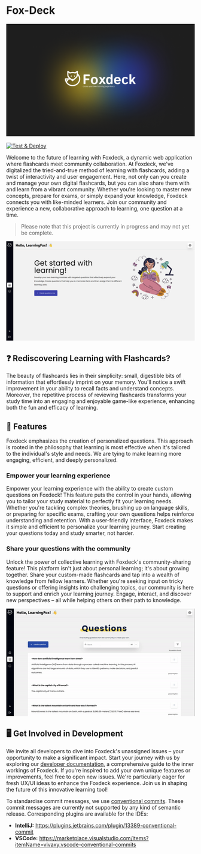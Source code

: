 # Fox-Deck

<img src="./.github/assets/foxdeck-logo.png" alt="Logo" />

[![Test & Deploy](https://github.com/Foxdeck/fox-deck/actions/workflows/test-and-deploy.yml/badge.svg)](https://github.com/Foxdeck/fox-deck/actions/workflows/test-and-deploy.yml)

Welcome to the future of learning with Foxdeck, a dynamic web application where flashcards meet community collaboration.
At Foxdeck, we've digitalized the tried-and-true method of learning with flashcards, adding a twist of interactivity and
user engagement. Here, not only can you create and manage your own digital flashcards, but you can also share them with
and learn from a vibrant community. Whether you're looking to master new concepts, prepare for exams, or simply expand
your knowledge, Foxdeck connects you with like-minded learners. Join our community and experience a new, collaborative
approach to learning, one question at a time.

> Please note that this project is currently in progress and may not yet be complete.

<img src="./.github/assets/home.png" alt="Logo" />

## ❓ Rediscovering Learning with Flashcards?

The beauty of flashcards lies in their simplicity: small, digestible bits of information that effortlessly imprint on
your memory. You'll notice a swift improvement in your ability to recall facts and understand concepts. Moreover, the
repetitive process of reviewing flashcards transforms your study time into an engaging and enjoyable game-like
experience, enhancing both the fun and efficacy of learning.

## 💫 Features

Foxdeck emphasizes the creation of personalized questions. This approach is rooted in the philosophy that learning is
most effective when it's tailored to the individual's style and needs. We are tying to make learning more engaging,
efficient, and deeply personalized.

### Empower your learning experience

Empower your learning experience with the ability to create custom questions on Foxdeck! This feature puts the control
in your hands, allowing you to tailor your study material to perfectly fit your learning needs. Whether you're tackling
complex theories, brushing up on language skills, or preparing for specific exams, crafting your own questions helps
reinforce understanding and retention. With a user-friendly interface, Foxdeck makes it simple and efficient to
personalize your learning journey. Start creating your questions today and study smarter, not harder.

### Share your questions with the community

Unlock the power of collective learning with Foxdeck's community-sharing feature! This platform isn't just about
personal learning; it's about growing together. Share your custom-made flashcards and tap into a wealth of knowledge
from fellow learners. Whether you're seeking input on tricky questions or offering insights into challenging topics, our
community is here to support and enrich your learning journey. Engage, interact, and discover new perspectives – all
while helping others on their path to knowledge.

<img src="./.github/assets/feature_question.gif" alt="Logo" />

## 🖥️ Get Involved in Development

We invite all developers to dive into Foxdeck's unassigned issues – your opportunity to make a significant impact. Start
your journey with us by exploring our [developer documentation](http://developer.foxdeck.de), a comprehensive guide to
the inner workings of Foxdeck.
If you're inspired to add your own unique features or improvements, feel free to open new issues. We're particularly
eager for fresh UX/UI ideas to enhance the Foxdeck experience. Join us in shaping the future of this innovative learning
tool!

To standardise commit messages, we use [conventional commits](https://www.conventionalcommits.org/en/v1.0.0/).
These commit messages are currently not supported by any kind of semantic release. Corresponding plugins are
available for the IDEs:

* **IntelliJ:** https://plugins.jetbrains.com/plugin/13389-conventional-commit
* **VSCode:** https://marketplace.visualstudio.com/items?itemName=vivaxy.vscode-conventional-commits

